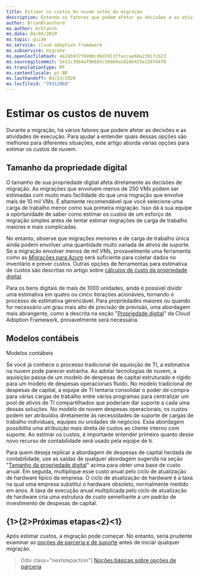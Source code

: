 ```yaml
---
title: Estimar os custos de nuvem antes da migração
description: Entenda os fatores que podem afetar as decisões e as atividades de execução, bem como várias opções para estimar os custos de nuvem.
author: BrianBlanchard
ms.author: brblanch
ms.date: 04/04/2019
ms.topic: guide
ms.service: cloud-adoption-framework
ms.subservice: migrate
ms.openlocfilehash: 4e245937f6990cd6d7d13ffaccae60a2301fcb23
ms.sourcegitcommit: 5411c3b64af966b5c56669a182d6425e226fd4f6
ms.translationtype: MT
ms.contentlocale: pt-BR
ms.lasthandoff: 03/13/2020
ms.locfileid: "79312060"
---
```

# <a name="estimate-cloud-costs"></a>Estimar os custos de nuvem

Durante a migração, há vários fatores que podem afetar as decisões e as atividades de execução. Para ajudar a entender quais dessas opções são melhores para diferentes situações, este artigo aborda várias opções para estimar os custos de nuvem.

## <a name="digital-estate-size"></a>Tamanho da propriedade digital

O tamanho de sua propriedade digital afeta diretamente as decisões de migração. As migrações que envolvem menos de 250 VMs podem ser estimadas com muito mais facilidade do que uma migração que envolve mais de 10 mil VMs. É altamente recomendável que você selecione uma carga de trabalho menor como sua primeira migração. Isso dá à sua equipe a oportunidade de saber como estimar os custos de um esforço de migração simples antes de tentar estimar migrações de carga de trabalho maiores e mais complicadas.

No entanto, observe que migrações menores e de carga de trabalho única ainda podem envolver uma quantidade muito variada de ativos de suporte. Se a migração envolver menos de mil VMs, provavelmente uma ferramenta como as [Migrações para Azure](https://docs.microsoft.com/azure/migrate/migrate-overview) será suficiente para coletar dados no inventário e prever custos. Outras opções de ferramentas para estimativa de custos são descritas no artigo sobre [cálculos de custo da propriedade digital](../../../digital-estate/calculate.md).

Para os bens digitais de mais de 1000 unidades, ainda é possível dividir uma estimativa em quatro ou cinco iterações acionáveis, tornando o processo de estimativa gerenciável. Para propriedades maiores ou quando for necessário um grau mais alto de precisão de previsão, uma abordagem mais abrangente, como a descrita na seção "[Propriedade digital](../../../digital-estate/index.md)" da Cloud Adoption Framework, provavelmente será necessária.

## <a name="accounting-models"></a>Modelos contábeis

Modelos contábeis

Se você já conhece o processo tradicional de aquisição de TI, a estimativa na nuvem pode parecer estranha. Ao adotar tecnologias de nuvem, a aquisição passa de um modelo de despesas de capital estruturado e rígido para um modelo de despesas operacionais fluido. No modelo tradicional de despesas de capital, a equipe de TI tentaria consolidar o poder de compra para várias cargas de trabalho entre vários programas para centralizar um pool de ativos de TI compartilhados que poderiam dar suporte a cada uma dessas soluções. No modelo de nuvem despesas operacionais, os custos podem ser atribuídos diretamente às necessidades de suporte de cargas de trabalho individuais, equipes ou unidades de negócios. Essa abordagem possibilita uma atribuição mais direta de custos ao cliente interno com suporte. Ao estimar os custos, é importante entender primeiro quanto desse novo recurso de contabilidade será usado pela equipe de ti.

Para quem deseja replicar a abordagem de despesas de capital herdada de contabilidade, use as saídas de qualquer abordagem sugerida na seção "[Tamanho da propriedade digital](#digital-estate-size)" acima para obter uma base de custo anual. Em seguida, multiplique esse custo anual pelo ciclo de atualização de hardware típico da empresa. O ciclo de atualização de hardware é a taxa na qual uma empresa substitui o hardware obsoleto, normalmente medido em anos. A taxa de execução anual multiplicada pelo ciclo de atualização de hardware cria uma estrutura de custo semelhante a um padrão de investimento de despesas de capital.

## <a name="next-steps"></a>{1&gt;{2&gt;Próximas etapas&lt;2}&lt;1}

Após estimar custos, a migração pode começar. No entanto, seria prudente examinar as [opções de parceria e de suporte](./partnership-options.md) antes de iniciar qualquer migração.

> [!div class="nextstepaction"]
> [Noções básicas sobre opções de parceria](./partnership-options.md)
